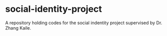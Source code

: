 # social-identity-project
A repository holding codes for the social indentity project supervised by Dr. Zhang Kaile.
